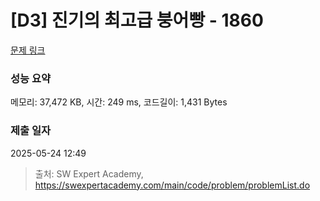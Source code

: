 # [D3] 진기의 최고급 붕어빵 - 1860 

[문제 링크](https://swexpertacademy.com/main/code/problem/problemDetail.do?contestProbId=AV5LsaaqDzYDFAXc) 

### 성능 요약

메모리: 37,472 KB, 시간: 249 ms, 코드길이: 1,431 Bytes

### 제출 일자

2025-05-24 12:49



> 출처: SW Expert Academy, https://swexpertacademy.com/main/code/problem/problemList.do